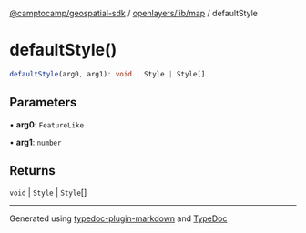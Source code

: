 [@camptocamp/geospatial-sdk](../../../../index.md) / [openlayers/lib/map](../index.md) / defaultStyle

# defaultStyle()

```ts
defaultStyle(arg0, arg1): void | Style | Style[]
```

## Parameters

• **arg0**: `FeatureLike`

• **arg1**: `number`

## Returns

`void` \| `Style` \| `Style`[]

***

Generated using [typedoc-plugin-markdown](https://www.npmjs.com/package/typedoc-plugin-markdown) and [TypeDoc](https://typedoc.org/)
